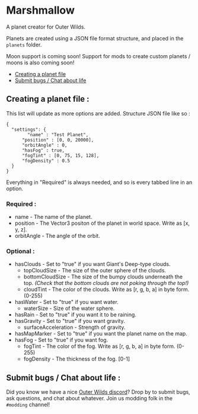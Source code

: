 # Marshmallow
A planet creator for Outer Wilds.

Planets are created using a JSON file format structure, and placed in the `planets` folder.

Moon support is coming soon!
Support for mods to create custom planets / moons is also coming soon!

<!-- TOC -->

- [Creating a planet file](#creating-a-planet-file-)
- [Submit bugs / Chat about life](#submit-bugs--chat-about-life-)

<!-- /TOC -->

## Creating a planet file :
This list will update as more options are added. Structure JSON file like so :
```
{
  "settings": {
    	"name" : "Test Planet",
      "position" : [0, 0, 20000],
      "orbitAngle" : 0,
      "hasFog" : true,
      "fogTint" : [0, 75, 15, 128],
      "fogDensity" : 0.5
  }
}
```
Everything in "Required" is always needed, and so is every tabbed line in an option.
### Required :
- name - The name of the planet.
- position - The Vector3 positon of the planet in world space. Write as \[x, y, z].
- orbitAngle - The angle of the orbit.

### Optional :
- hasClouds - Set to "true" if you want Giant's Deep-type clouds.
  - topCloudSize - The size of the outer sphere of the clouds.
  - bottomCloudSize - The size of the bumpy clouds underneath the top. *(Check that the bottom clouds are not poking through the top!)*
  - cloudTint - The color of the clouds. Write as \[r, g, b, a] in byte form. (0-255)
- hasWater - Set to "true" if you want water.
  - waterSize - Size of the water sphere.
- hasRain - Set to "true" if you want it to be raining.
- hasGravity - Set to "true" if you want gravity.
  - surfaceAcceleration - Strength of gravity.
- hasMapMarker - Set to "true" if you want the planet name on the map.
- hasFog - Set to "true" if you want fog.
  - fogTint - The color of the fog. Write as \[r, g, b, a] in byte form. (0-255)
  - fogDensity - The thickness of the fog. \[0-1]
  
## Submit bugs / Chat about life :
Did you know we have a nice [Outer Wilds discord](https://discord.gg/Sftcc9Z)? Drop by to submit bugs, ask questions, and chat about whatever.
Join us modding folk in the `#modding` channel!
